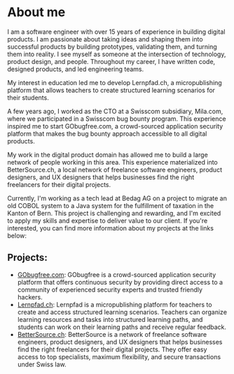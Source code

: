 # About me
I am a software engineer with over 15 years of experience in building digital products. I am passionate about taking ideas and shaping them into successful products by building prototypes, validating them, and turning them into reality. I see myself as someone at the intersection of technology, product design, and people. Throughout my career, I have written code, designed products, and led engineering teams.

My interest in education led me to develop Lernpfad.ch, a micropublishing platform that allows teachers to create structured learning scenarios for their students.

A few years ago, I worked as the CTO at a Swisscom subsidiary, Mila.com, where we participated in a Swisscom bug bounty program. This experience inspired me to start GObugfree.com, a crowd-sourced application security platform that makes the bug bounty approach accessible to all digital products.

My work in the digital product domain has allowed me to build a large network of people working in this area. This experience materialized into BetterSource.ch, a local network of freelance software engineers, product designers, and UX designers that helps businesses find the right freelancers for their digital projects.

Currently, I'm working as a tech lead at Bedag AG on a project to migrate an old COBOL system to a Java system for the fulfillment of taxation in the Kanton of Bern. This project is challenging and rewarding, and I'm excited to apply my skills and expertise to deliver value to our client. If you're interested, you can find more information about my projects at the links below:

## Projects:
* [GObugfree.com](https://gobugfree.com/): GObugfree is a crowd-sourced application security platform that offers continuous security by providing direct access to a community of experienced security experts and trusted friendly hackers.
* [Lernpfad.ch](https://lernpfad.ch/): Lernpfad is a micropublishing platform for teachers to create and access structured learning scenarios. Teachers can organize learning resources and tasks into structured learning paths, and students can work on their learning paths and receive regular feedback.
* [BetterSource.ch](https://bettersource.ch/): BetterSource is a network of freelance software engineers, product designers, and UX designers that helps businesses find the right freelancers for their digital projects. They offer easy access to top specialists, maximum flexibility, and secure transactions under Swiss law.


